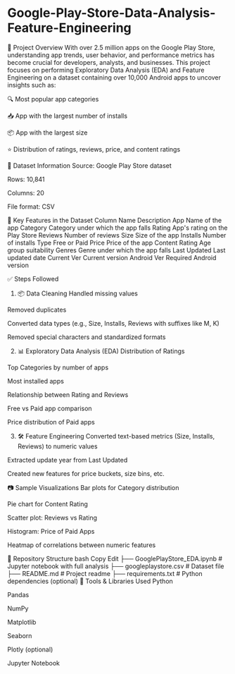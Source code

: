 # Google-Play-Store-Data-Analysis-Feature-Engineering

📌 Project Overview
With over 2.5 million apps on the Google Play Store, understanding app trends, user behavior, and performance metrics has become crucial for developers, analysts, and businesses. This project focuses on performing Exploratory Data Analysis (EDA) and Feature Engineering on a dataset containing over 10,000 Android apps to uncover insights such as:

🔍 Most popular app categories

📥 App with the largest number of installs

📦 App with the largest size

⭐ Distribution of ratings, reviews, price, and content ratings

🧾 Dataset Information
Source: Google Play Store dataset

Rows: 10,841

Columns: 20

File format: CSV

📄 Key Features in the Dataset
Column Name	Description
App	Name of the app
Category	Category under which the app falls
Rating	App's rating on the Play Store
Reviews	Number of reviews
Size	Size of the app
Installs	Number of installs
Type	Free or Paid
Price	Price of the app
Content Rating	Age group suitability
Genres	Genre under which the app falls
Last Updated	Last updated date
Current Ver	Current version
Android Ver	Required Android version

✅ Steps Followed
1. 📦 Data Cleaning
Handled missing values

Removed duplicates

Converted data types (e.g., Size, Installs, Reviews with suffixes like M, K)

Removed special characters and standardized formats

2. 📊 Exploratory Data Analysis (EDA)
Distribution of Ratings

Top Categories by number of apps

Most installed apps

Relationship between Rating and Reviews

Free vs Paid app comparison

Price distribution of Paid apps

3. 🛠 Feature Engineering
Converted text-based metrics (Size, Installs, Reviews) to numeric values

Extracted update year from Last Updated

Created new features for price buckets, size bins, etc.

📷 Sample Visualizations
Bar plots for Category distribution

Pie chart for Content Rating

Scatter plot: Reviews vs Rating

Histogram: Price of Paid Apps

Heatmap of correlations between numeric features

📁 Repository Structure
bash
Copy
Edit
├── GooglePlayStore_EDA.ipynb       # Jupyter notebook with full analysis
├── googleplaystore.csv             # Dataset file
├── README.md                       # Project readme
├── requirements.txt                # Python dependencies (optional)
🧰 Tools & Libraries Used
Python

Pandas

NumPy

Matplotlib

Seaborn

Plotly (optional)

Jupyter Notebook

